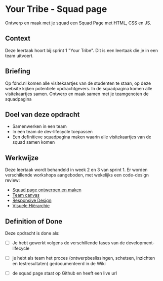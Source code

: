 # Your Tribe - Squad page

Ontwerp en maak met je squad een Squad Page met HTML, CSS en JS.

## Context

Deze leertaak hoort bij sprint 1 "Your Tribe". Dit is een leertaak die je in een team uitvoert.


## Briefing

Op fdnd.nl komen alle visitekaartjes van de studenten te staan, op deze website kijken potentiele opdrachtgevers. In de squadpagina komen alle visitekaartjes samen. Ontwerp en maak samen met je teamgenoten de squadpagina

## Doel van deze opdracht

* Samenwerken in een team
* In een team de dev-lifecycle toepassen 
* Een definitieve squadpagina maken waarin alle visitekaartjes van de squad samen komen

## Werkwijze

Deze leertaak wordt behandeld in week 2 en 3 van sprint 1. Er worden verschillende workshops aangeboden, met wekelijks een code-design review:

- [Squad page ontwerpen en maken](squad-page-ontwerpen-en-maken.md)
- [Team canvas](team-canvas.md)
- [Responsive Design](resposnive-design.md)
- [Visuele Hiërarchie](visuele-hierarchie.md)


<!--
Deze taak wordt behandeld in het bijhorende college. Deze opdracht gaat over alle fases van de **development-lifecycle** [analyseren](#analyseren), [ontwerpen](#ontwerpen), [bouwen](#bouwen), [integreren](#integreren) en [testen](#testen).
-->



## Definition of Done

Deze opdracht is done als:

- [ ] Je hebt gewerkt volgens de verschillende fases van de development-lifecycle
- [ ] je hebt als team het proces (ontwerpbeslissingen, schetsen, inzichten en testresultaten) gedocumenteerd in de Wiki
- [ ] de squad page staat op Github en heeft een live url

